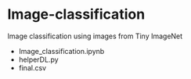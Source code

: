 # Image-classification

Image classification using images from  Tiny ImageNet

- Image_classification.ipynb
- helperDL.py
- final.csv
